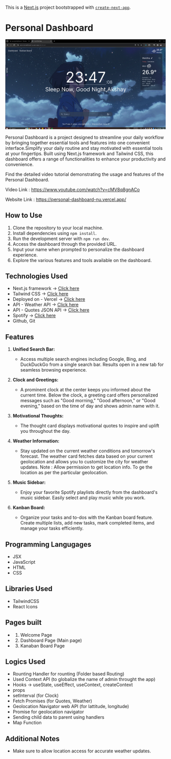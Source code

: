 This is a [Next.js](https://nextjs.org/) project bootstrapped with [`create-next-app`](https://github.com/vercel/next.js/tree/canary/packages/create-next-app).

# Personal Dashboard

[![Personal Dashboard Screenshot](/public/image.png)](https://www.youtube.com/watch?v=cMV8q8gnACo)

Personal Dashboard is a project designed to streamline your daily workflow by bringing together essential tools and features into one convenient interface.Simplify your daily routine and stay motivated with essential tools at your fingertips. Built using Next.js framework and Tailwind CSS, this dashboard offers a range of functionalities to enhance your productivity and convenience.

Find the detailed video tutorial demonstrating the usage and features of the Personal Dashboard.

Video Link : https://www.youtube.com/watch?v=cMV8q8gnACo

Website Link : https://personal-dashboard-nu.vercel.app/

## How to Use

1. Clone the repository to your local machine.
2. Install dependencies using `npm install`.
3. Run the development server with `npm run dev`.
4. Access the dashboard through the provided URL.
5. Input your name when prompted to personalize the dashboard experience.
6. Explore the various features and tools available on the dashboard.

## Technologies Used

- Next.js framework -> [Click here](https://nextjs.org/)
- Tailwind CSS -> [Click here](https://tailwindcss.com/resources)
- Deployed on - Vercel -> [Click here](https://vercel.com)
- API - Weather API -> [Click here](https://www.weatherapi.com/)
- API - Quotes JSON API -> [Click here]()
- Spotify -> [Click here](https://open.spotify.com/)
- Github, Git

## Features

1. **Unified Search Bar:**

   - Access multiple search engines including Google, Bing, and DuckDuckGo from a single search bar. Results open in a new tab for seamless browsing experience.

2. **Clock and Greetings:**

   - A prominent clock at the center keeps you informed about the current time. Below the clock, a greeting card offers personalized messages such as "Good morning," "Good afternoon," or "Good evening," based on the time of day and shows admin name with it.

3. **Motivational Thoughts:**

   - The thought card displays motivational quotes to inspire and uplift you throughout the day.

4. **Weather Information:**

   - Stay updated on the current weather conditions and tomorrow's forecast. The weather card fetches data based on your current geolocation and allows you to customize the city for weather updates.
     Note : Allow permission to get location info. To ge the location as per the particular geolocation.

5. **Music Sidebar:**

   - Enjoy your favorite Spotify playlists directly from the dashboard's music sidebar. Easily select and play music while you work.

6. **Kanban Board:**

   - Organize your tasks and to-dos with the Kanban board feature. Create multiple lists, add new tasks, mark completed items, and manage your tasks efficiently.

## Programming Langugages

- JSX
- JavaScript
- HTML
- CSS

## Libraries Used

- TailwindCSS
- React Icons

## Pages built

- 1. Welcome Page
- 2. Dashboard Page (Main page)
- 3. Kanaban Board Page

## Logics Used

- Rounting Handler for rounting (Folder based Routing)
- Used Context API (to globalize the name of admin throught the app)
- Hooks -> useState, useEffect, useContext, createContext
- props
- setInterval (for Clock)
- Fetch Promises (for Quotes, Weather)
- Geolocation Navigator web API (for lattitude, longitude)
- Promise for geolocation navigator
- Sending child data to parent using handlers
- Map Function

## Additional Notes

- Make sure to allow location access for accurate weather updates.
